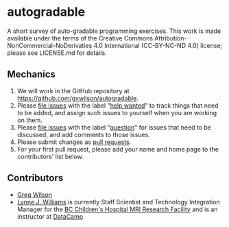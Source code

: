 # autogradable

A short survey of auto-gradable programming exercises.
This work is made available under the terms of the Creative Commons Attribution-NonCommercial-NoDerivaties 4.0 International (CC-BY-NC-ND 4.0) license;
please see LICENSE.md for details.

## Mechanics

1. We will work in the GitHub repository at <https://github.com/gvwilson/autogradable>.
1. Please [file issues](https://github.com/gvwilson/autogradable/issues)
   with the label "[help wanted](https://github.com/gvwilson/autogradable/labels/help%20wanted)"
   to track things that need to be added,
   and assign such issues to yourself when you are working on them.
1. Please [file issues](https://github.com/gvwilson/autogradable/issues)
   with the label "[question](https://github.com/gvwilson/autogradable/labels/question)"
   for issues that need to be discussed,
   and add comments to those issues.
1. Please submit changes as [pull requests](https://github.com/gvwilson/autogradable/pulls).
1. For your first pull request,
   please add your name and home page to the contributors' list below.

## Contributors

- [Greg Wilson](http://third-bit.com)
- [Lynne J. Williams](http://ljwilliams.github.io/) is currently Staff Scientist and Technology Integration Manager for the [BC Children's Hospital MRI Research Facility](https://bcchr.ca/3tmri/home) and is an instructor at [DataCamp](http://datacamp.com)
